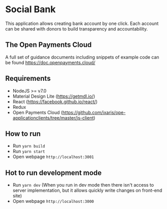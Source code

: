 # Social Bank

This application allows creating bank account by one click. Each account can be shared with donors to build transparency and accountability.

## The Open Payments Cloud

A full set of guidance documents including snippets of example code can be found https://doc.openpayments.cloud/

## Requirements

* NodeJS >= v7.0
* Material Design Lite (https://getmdl.io/)
* React (https://facebook.github.io/react/)
* Redux
* Open Payments Cloud (https://github.com/ixaris/ope-applicationclients/tree/master/js-client)

## How to run

* Run `yarn build`
* Run `yarn start`
* Open webpage `http://localhost:3001`

## Hot to run development mode

* Run `yarn dev` (When you run in dev mode then there isn't access to server implementation, but it allows quickly write changes on front-end site)
* Open webpage `http://localhost:3000`
